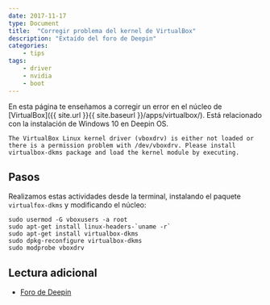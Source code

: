 ```yaml
---
date: 2017-11-17
type: Document
title:  "Corregir problema del kernel de VirtualBox"
description: "Extaído del foro de Deepin"
categories:
    - tips
tags:
    - driver
    - nvidia
    - boot
---
```

En esta página te enseñamos a corregir un error en el núcleo de [VirtualBox]({{ site.url }}{{ site.baseurl }}/apps/virtualbox/). Está relacionado con la instalación de Windows 10 en Deepin OS.

~~~
The VirtualBox Linux kernel driver (vboxdrv) is either not loaded or there is a permission problem with /dev/vboxdrv. Please install virtualbox-dkms package and load the kernel module by executing.
~~~

## Pasos

Realizamos estas actividades desde la terminal, instalando el paquete `virtualfox-dkms` y modificando el núcleo:

~~~
sudo usermod -G vboxusers -a root
sudo apt-get install linux-headers-`uname -r`
sudo apt-get install virtualbox-dkms
sudo dpkg-reconfigure virtualbox-dkms
sudo modprobe vboxdrv
~~~

## Lectura adicional
* [Foro de Deepin](https://bbs.deepin.org/forum.php?mod=viewthread&tid=37873)
